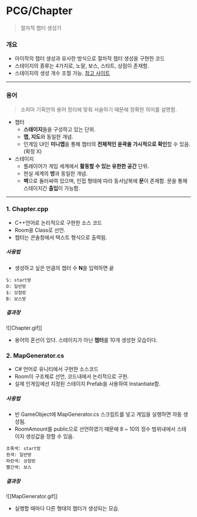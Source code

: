 # PCG/Chapter
> 절차적 챕터 생성기

### 개요
- 아이작의 챕터 생성과 유사한 방식으로 절차적 챕터 생성을 구현한 코드
- 스테이지의 종류는 4가지로, 노말, 보스, 스타트, 상점이 존재함.
- 스테이지의 생성 개수 조절 가능.
[참고 사이트](https://www.boristhebrave.com/2020/09/12/dungeon-generation-in-binding-of-isaac/)

---
### 용어
> 소피아 기획안의 용어 정리에 맞춰 서술하기 때문에 정확한 의미를 설명함.

- 챕터
	- **스테이지**들을 구성하고 있는 단위.
	- **맵, 지도**와 동일한 개념.
	- 인게임 UI인 **미니맵**을 통해 챕터의 **전체적인 윤곽을 가시적으로 확인**할 수 있음. (확정 X)
- 스테이지
	- 플레이어가 게임 세계에서 **활동할 수 있는 유한한 공간** 단위.
	- 현실 세계의 **방**과 동일한 개념.
	- **벽**으로 둘러싸여 있으며, 인접 형태에 따라 동서남북에 **문**이 존재함. 문을 통해 스테이지간 **출입**이 가능함.
---
### 1. Chapter.cpp
- C++언어로 논리적으로 구현한 소스 코드
- Room을 Class로 선언.
- 챕터는 콘솔창에서 텍스트 형식으로 출력됨.

##### 사용법
- 생성하고 싶은 만큼의 챕터 수 **N**을 입력하면 끝
```
S: start방
O: 일반방
$: 상점방
B: 보스방
```

##### 결과창
![[Chapter.gif]]
- 용어의 혼선이 있다. 스테이지가 아닌 **챕터**를 10개 생성한 모습이다.

### 2. MapGenerator.cs
- C# 언어로 유니티에서 구현한 소스코드
- Room이 구조체로 선언, 코드내에서 논리적으로 구현.
- 실제 인게임에선 지정된 스테이지 Prefab을 사용하여 Instantiate함.

##### 사용법
- 빈 GameObject에 MapGenerator.cs 스크립트를 넣고 게임을 실행하면 자동 생성됨.
- RoomAmount를 public으로 선언하였기 때문에 8 ~ 10의 정수 범위내에서 스테이지 생성값을 정할 수 있음.
```
초록색: start방
흰색: 일반방
파란색: 상점방
빨간색: 보스
```

##### 결과창
![[MapGenerator.gif]]
- 실행할 때마다 다른 형태의 챕터가 생성되는 모습.